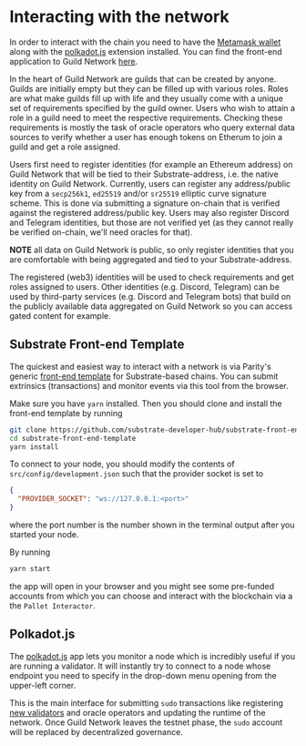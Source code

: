 # Interacting with the network

In order to interact with the chain you need to have the [Metamask
wallet](https://metamask.io/) along with the
[polkadot.js](https://polkadot.js.org/extension/) extension installed. You can
find the front-end application to Guild Network [here](https://todo.com).

In the heart of Guild Network are guilds that can be created by anyone. Guilds
are initially empty but they can be filled up with various roles. Roles are
what make guilds  fill up with life and they usually come with a unique set of
requirements specified by the guild owner. Users who wish to attain a role in a
guild need to meet the respective requirements. Checking these requirements is
mostly the task of oracle operators who query external data sources to verify
whether a user has enough tokens on Etherum to join a guild and get a role
assigned.

Users first need to register identities (for example an Ethereum address) on
Guild Network that will be tied to their Substrate-address, i.e. the native
identity on Guild Network. Currently, users can register any address/public key
from a `secp256k1`, `ed25519` and/or `sr25519` elliptic curve signature scheme.
This is done via submitting a signature on-chain that is verified against the
registered address/public key. Users may also register Discord and Telegram
identities, but those are not verified yet (as they cannot really be verified
on-chain, we'll need oracles for that). 

**NOTE** all data on Guild Network is public, so only register identities that
you are comfortable with being aggregated and tied to your Substrate-address.

The registered (web3) identities will be used to check requirements and get
roles assigned to users. Other identities (e.g. Discord, Telegram) can be used
by third-party services (e.g. Discord and Telegram bots) that build on the
publicly available data aggregated on Guild Network so you can access gated
content for example.

## Substrate Front-end Template

The quickest and easiest way to interact with a network is via Parity's generic
[front-end
template](https://github.com/substrate-developer-hub/substrate-front-end-template)
for Substrate-based chains. You can submit extrinsics (transactions) and
monitor events via this tool from the browser.

Make sure you have `yarn` installed. Then you should clone and install the
front-end template by running

```bash
git clone https://github.com/substrate-developer-hub/substrate-front-end-template
cd substrate-front-end-template
yarn install
```

To connect to your node, you should modify the contents of
`src/config/development.json` such that the provider socket is set to

```json
{
  "PROVIDER_SOCKET": "ws://127.0.0.1:<port>"
}
```

where the port number is the number shown in the terminal output after you
started your node.

By running

```bash
yarn start
```

the app will open in your browser and you might see some pre-funded accounts from
which you can choose and interact with the blockchain via a the
`Pallet Interactor`.

## Polkadot.js

The [polkadot.js](https://polkadot.js.org/apps/?rpc=wss%3A%2F%2Frpc-para.clover.finance#/explorer)
app lets you monitor a node which is incredibly useful if you are running a
validator. It will instantly try to connect to a node whose endpoint you need
to specify in the drop-down menu opening from the upper-left corner.

This is the main interface for submitting `sudo` transactions like registering
[new validators](https://github.com/gautamdhameja/substrate-validator-set/blob/master/docs/local-network-setup.md)
and oracle operators and updating the runtime of the network. Once Guild
Network leaves the testnet phase, the `sudo` account will be replaced by
decentralized governance.
